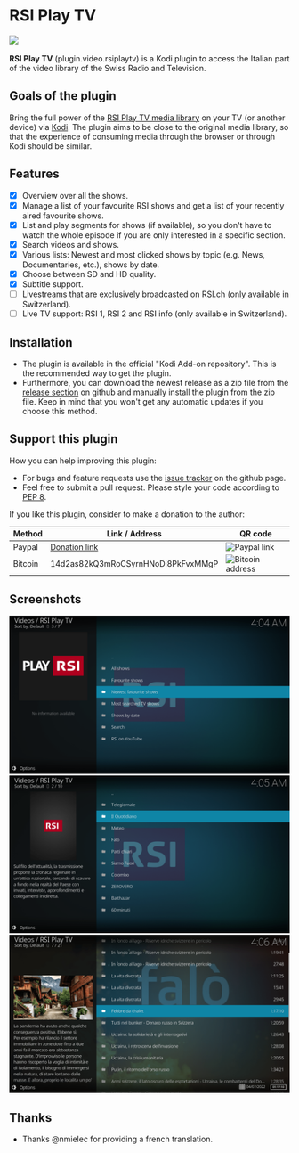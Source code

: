 # RSI Play TV

<img src="https://raw.githubusercontent.com/goggle/plugin.video.rsiplaytv/master/resources/icon.png" width="256">

**RSI Play TV** (plugin.video.rsiplaytv) is a Kodi plugin to access the Italian part of the video library of the Swiss Radio and Television.

## Goals of the plugin
Bring the full power of the [RSI Play TV media library](https://www.rsi.ch/play/tv) on your TV (or another device) via [Kodi](https://kodi.tv/). The plugin aims to be close to the original media library, so that the experience of consuming media through the browser or through Kodi should be similar.

## Features
 - [x] Overview over all the shows.
 - [x] Manage a list of your favourite RSI shows and get a list of your recently aired favourite shows.
 - [x] List and play segments for shows (if available), so you don't have to watch the whole episode if you are only interested in a specific section.
 - [x] Search videos and shows.
 - [x] Various lists: Newest and most clicked shows by topic (e.g. News, Documentaries, etc.), shows by date.
 - [x] Choose between SD and HD quality.
 - [x] Subtitle support.
 - [ ] Livestreams that are exclusively broadcasted on RSI.ch (only available in Switzerland).
 - [ ] Live TV support: RSI 1, RSI 2 and RSI info (only available in Switzerland).

## Installation
 - The plugin is available in the official "Kodi Add-on repository". This is the recommended way to get the plugin.
 - Furthermore, you can download the newest release as a zip file from the [release section](https://github.com/goggle/plugin.video.rsiplaytv/releases) on github and manually install the plugin from the zip file. Keep in mind that you won't get any automatic updates if you choose this method.

## Support this plugin
How you can help improving this plugin:
 - For bugs and feature requests use the [issue tracker](https://github.com/goggle/plugin.video.rsiplaytv/issues) on the github page.
 - Feel free to submit a pull request. Please style your code according to [PEP 8](https://www.python.org/dev/peps/pep-0008/).

If you like this plugin, consider to make a donation to the author:

| Method | Link / Address | QR code |
| --- | --- | --- |
| Paypal | [Donation link](https://www.paypal.com/cgi-bin/webscr?cmd=_s-xclick&hosted_button_id=ZXAFRHTZGRARS) | ![Paypal link](https://raw.githubusercontent.com/goggle/plugin.video.srfplaytv/e62b52bb394eeee98c929895005bbc33e6028770/paypal.png) |
| Bitcoin | 14d2as82kQ3mRoCSyrnHNoDi8PkFvxMMgP | ![Bitcoin address](https://raw.githubusercontent.com/goggle/plugin.video.srfplaytv/af1c696004d9b42c730dc55f7e66596ec3521b99/bitcoin.png) |


## Screenshots
![Category overview](https://raw.githubusercontent.com/goggle/plugin.video.rsiplaytv/master/resources/screenshot-01.png)
![A list menu](https://raw.githubusercontent.com/goggle/plugin.video.rsiplaytv/master/resources/screenshot-02.png)
![Episode information](https://raw.githubusercontent.com/goggle/plugin.video.rsiplaytv/master/resources/screenshot-03.png)

## Thanks
 * Thanks @nmielec for providing a french translation.
